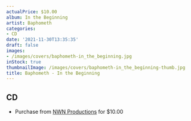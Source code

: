 ```yaml
---
actualPrice: $10.00
album: In the Beginning
artist: Baphometh
categories:
- CD
date: '2021-11-30T13:35:35'
draft: false
images:
- /images/covers/baphometh-in_the_beginning.jpg
inStock: true
thumbnailImage: /images/covers/baphometh-in_the_beginning-thumb.jpg
title: Baphometh - In the Beginning
---
```


## CD
* Purchase from [NWN Productions](http://shop.nwnprod.com/index.php?route=product/product&path=93&product_id=3584&sort=pd.name&order=ASC) for $10.00
